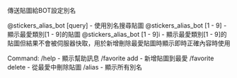 傳送貼圖給BOT設定別名

@stickers_alias_bot [query] - 使用別名搜尋貼圖
@stickers_alias_bot [1 - 9] - 顯示最愛類別[1 - 9]的貼圖
@stickers_alias_bot [1 - 9]i - 顯示最愛類別[1 - 9]的貼圖但結果不會被伺服器快取，用於新增刪除最愛貼圖時顯示即時正確內容時使用

Command:
/help - 顯示幫助訊息
/favorite add - 新增貼圖到最愛
/favorite delete - 從最愛中刪除貼圖
/alias - 顯示所有別名
